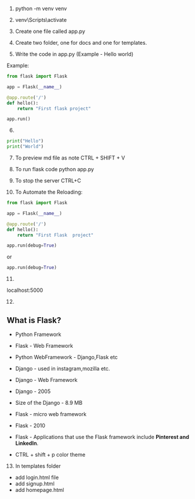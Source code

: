 1. python -m venv venv

2. venv\Scripts\activate

3. Create one file called app.py

4. Create two folder, one for docs and one for templates.

5. Write the code in app.py 
(Example - Hello world)

Example:

```python
from flask import Flask

app = Flask(__name__)

@app.route('/')
def hello():
    return "First flask project"

app.run()
```


6. 
```python
print("Hello")
print("World")
```

7. To preview md file as note 
CTRL + SHIFT + V


8. To run flask code 
python app.py

9. To stop the server
CTRL+C

10. To Automate the Reloading:
```python
from flask import Flask

app = Flask(__name__)

@app.route('/')
def hello():
    return "First Flask  project"

app.run(debug=True)

```

or

```python
app.run(debug=True)
```

11.
localhost:5000


12. 
## What is Flask?
* Python Framework
* Flask - Web Framework
* Python WebFramework - Django,Flask etc
* Django - used in instagram,mozilla etc.
* Django - Web Framework
* Django - 2005
* Size of the Django - 8.9 MB
* Flask - micro web framework 
* Flask - 2010 
* Flask - Applications that use the Flask framework include **Pinterest and LinkedIn**.


* CTRL + shift + p
color theme


13. In templates folder
* add login.html file
* add signup.html
* add homepage.html
